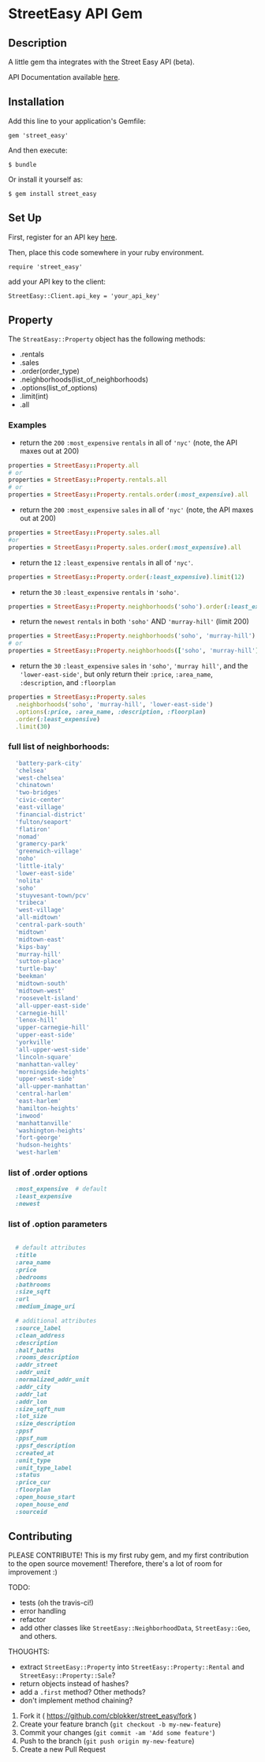 # StreetEasy API Gem

## Description

A little gem tha integrates with the Street Easy API (beta).

API Documentation available [here](http://streeteasy.com/api/info).


## Installation

Add this line to your application's Gemfile:

    gem 'street_easy'

And then execute:

    $ bundle

Or install it yourself as:

    $ gem install street_easy

## Set Up

First, register for an API key [here](http://streeteasy.com/api/info).

Then, place this code somewhere in your ruby environment.

    require 'street_easy'

add your API key to the client:

    StreetEasy::Client.api_key = 'your_api_key'

## Property

The `StreatEasy::Property` object has the following methods:

* .rentals
* .sales
* .order(order_type)
* .neighborhoods(list_of_neighborhoods)
* .options(list_of_options)
* .limit(int)
* .all


### Examples
* return the `200` `:most_expensive` `rentals` in all of `'nyc'` (note, the API maxes out at 200)
```ruby
properties = StreetEasy::Property.all
# or
properties = StreetEasy::Property.rentals.all
# or
properties = StreetEasy::Property.rentals.order(:most_expensive).all
```
* return the `200` `:most_expensive` `sales` in all of `'nyc'` (note, the API maxes out at 200)

```ruby
properties = StreetEasy::Property.sales.all
#or
properties = StreetEasy::Property.sales.order(:most_expensive).all
```
* return the `12` `:least_expensive` `rentals` in all of `'nyc'`.

```ruby
properties = StreetEasy::Property.order(:least_expensive).limit(12)
```

* return the `30` `:least_expensive` `rentals` in `'soho'`.
```ruby
properties = StreetEasy::Property.neighborhoods('soho').order(:least_expensive).limit(30)
```
* return the `newest` `rentals` in both `'soho'` AND `'murray-hill'` (limit 200)
```ruby
properties = StreetEasy::Property.neighborhoods('soho', 'murray-hill').order(:newest).all
# or
properties = StreetEasy::Property.neighborhoods(['soho', 'murray-hill']).order(:newest).all
```

* return the `30` `:least_expensive` `sales` in `'soho'`, `'murray hill'`, and the `'lower-east-side'`, but only return their `:price`, `:area_name`, `:description`, and `:floorplan`
```ruby
properties = StreetEasy::Property.sales
  .neighborhoods('soho', 'murray-hill', 'lower-east-side')
  .options(:price, :area_name, :description, :floorplan)
  .order(:least_expensive)
  .limit(30)
```

### full list of neighborhoods:
```ruby
  'battery-park-city'
  'chelsea'
  'west-chelsea'
  'chinatown'
  'two-bridges'
  'civic-center'
  'east-village'
  'financial-district'
  'fulton/seaport'
  'flatiron'
  'nomad'
  'gramercy-park'
  'greenwich-village'
  'noho'
  'little-italy'
  'lower-east-side'
  'nolita'
  'soho'
  'stuyvesant-town/pcv'
  'tribeca'
  'west-village'
  'all-midtown'
  'central-park-south'
  'midtown'
  'midtown-east'
  'kips-bay'
  'murray-hill'
  'sutton-place'
  'turtle-bay'
  'beekman'
  'midtown-south'
  'midtown-west'
  'roosevelt-island'
  'all-upper-east-side'
  'carnegie-hill'
  'lenox-hill'
  'upper-carnegie-hill'
  'upper-east-side'
  'yorkville'
  'all-upper-west-side'
  'lincoln-square'
  'manhattan-valley'
  'morningside-heights'
  'upper-west-side'
  'all-upper-manhattan'
  'central-harlem'
  'east-harlem'
  'hamilton-heights'
  'inwood'
  'manhattanville'
  'washington-heights'
  'fort-george'
  'hudson-heights'
  'west-harlem'
```


### list of .order options
```ruby
  :most_expensive  # default
  :least_expensive
  :newest
```

### list of .option parameters

```ruby
      
  # default attributes
  :title
  :area_name
  :price
  :bedrooms
  :bathrooms
  :size_sqft
  :url
  :medium_image_uri

  # additional attributes
  :source_label
  :clean_address
  :description
  :half_baths
  :rooms_description
  :addr_street
  :addr_unit
  :normalized_addr_unit
  :addr_city
  :addr_lat
  :addr_lon
  :size_sqft_num
  :lot_size
  :size_description
  :ppsf
  :ppsf_num
  :ppsf_description
  :created_at
  :unit_type
  :unit_type_label
  :status
  :price_cur
  :floorplan
  :open_house_start
  :open_house_end
  :sourceid
```

## Contributing

PLEASE CONTRIBUTE!  This is my first ruby gem, and my first contribution to the open source movement! Therefore, there's a lot of room for improvement :)

TODO:
* tests (oh the travis-ci!)
* error handling
* refactor
* add other classes like `StreetEasy::NeighborhoodData`, `StreetEasy::Geo`, and others.

THOUGHTS:
* extract `StreetEasy::Property` into `StreetEasy::Property::Rental` and `StreetEasy::Property::Sale`?
* return objects instead of hashes?
* add a `.first` method? Other methods?
* don't implement method chaining?

1. Fork it ( https://github.com/cblokker/street_easy/fork )
2. Create your feature branch (`git checkout -b my-new-feature`)
3. Commit your changes (`git commit -am 'Add some feature'`)
4. Push to the branch (`git push origin my-new-feature`)
5. Create a new Pull Request
